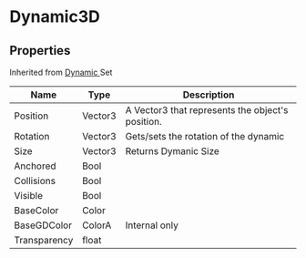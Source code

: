 # Dynamic3D

## Properties

Inherited from [Dynamic ](https://docs.brickverse.co/bricklua-lua-references-manual/dymanic)Set

| Name         | Type    | Description                                      |
| ------------ | ------- | ------------------------------------------------ |
| Position     | Vector3 | A Vector3 that represents the object's position. |
| Rotation     | Vector3 | Gets/sets the rotation of the dynamic            |
| Size         | Vector3 | Returns Dymanic Size                             |
| Anchored     | Bool    |                                                  |
| Collisions   | Bool    |                                                  |
| Visible      | Bool    |                                                  |
| BaseColor    | Color   |                                                  |
| BaseGDColor  | ColorA  | Internal only                                    |
| Transparency | float   |                                                  |
